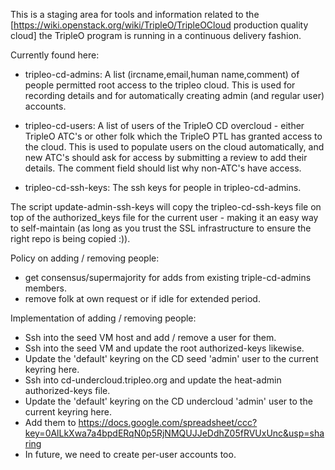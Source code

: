 This is a staging area for tools and information related to the
[https://wiki.openstack.org/wiki/TripleO/TripleOCloud production quality cloud]
the TripleO program is running in a continuous delivery fashion.

Currently found here:

* tripleo-cd-admins: A list (ircname,email,human name,comment) of people
  permitted root access to the tripleo cloud. This is used for recording
  details and for automatically creating admin (and regular user) accounts.

* tripleo-cd-users: A list of users of the TripleO CD overcloud - either
  TripleO ATC's or other folk which the TripleO PTL has granted access to the
  cloud. This is used to populate users on the cloud automatically, and new
  ATC's should ask for access by submitting a review to add their details.
  The comment field should list why non-ATC's have access.

* tripleo-cd-ssh-keys: The ssh keys for people in tripleo-cd-admins.

The script update-admin-ssh-keys will copy the tripleo-cd-ssh-keys file on top
of the authorized\_keys file for the current user - making it an easy way to
self-maintain (as long as you trust the SSL infrastructure to ensure the right
repo is being copied :)).

Policy on adding / removing people:
 - get consensus/supermajority for adds from existing triple-cd-admins members.
 - remove folk at own request or if idle for extended period.

Implementation of adding / removing people:
 - Ssh into the seed VM host and add / remove a user for them.
 - Ssh into the seed VM and update the root authorized-keys likewise.
 - Update the 'default' keyring on the CD seed 'admin' user to the current
   keyring here.
 - Ssh into cd-undercloud.tripleo.org and update the heat-admin authorized-keys
   file.
 - Update the 'default' keyring on the CD undercloud 'admin' user to the
   current keyring here.
 - Add them to https://docs.google.com/spreadsheet/ccc?key=0AlLkXwa7a4bpdERqN0p5RjNMQUJJeDdhZ05fRVUxUnc&usp=sharing
 - In future, we need to create per-user accounts too.
